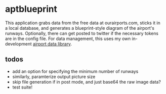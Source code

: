 # aptblueprint

This application grabs data from the free data at ourairports.com, sticks it in a local database, and generates a blueprint-style diagram of the airport's runways.  Optionally, there can get posted to twitter if the necessary tokens are in the config file.  For data management, this uses my own in-development [airport data library](http://github.com/kaosfere/aptdata).

## todos

* add an option for specifying the minimum number of runways
* similarly, paramterize output picture size
* skip file generation if in post mode, and just base64 the raw image data?
* test suite!
